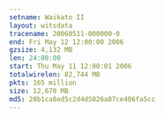 ```yaml
---
setname: Waikato II
layout: witsdata
tracename: 20060511-000000-0
end: Fri May 12 12:00:00 2006
gzsize: 4,132 MB
len: 24:00:00
start: Thu May 11 12:00:01 2006
totalwirelen: 82,744 MB
pkts: 165 million
size: 12,670 MB
md5: 20b1ca8ed5c2d4d5026a07ce406fa5cc
---
```

